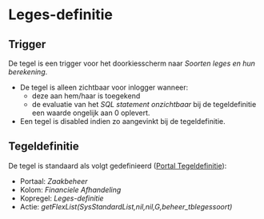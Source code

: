# Leges-definitie

## Trigger

De tegel is een trigger voor het doorkiesscherm naar _Soorten leges en hun berekening_.

- De tegel is alleen zichtbaar voor inlogger wanneer:
  - deze aan hem/haar is toegekend
  - de evaluatie van het _SQL statement onzichtbaar_ bij de tegeldefinitie een waarde ongelijk aan 0 oplevert.
- Een tegel is disabled indien zo aangevinkt bij de tegeldefinitie.

## Tegeldefinitie

De tegel is standaard als volgt gedefinieerd ([Portal Tegeldefinitie](../../../../instellen_inrichten/portaldefinitie/portal_tegel.md)):

- Portaal: _Zaakbeheer_
- Kolom: _Financiele Afhandeling_
- Kopregel: _Leges-definitie_
- Actie: _getFlexList(SysStandardList,nil,nil,G,beheer_tblegessoort)_
